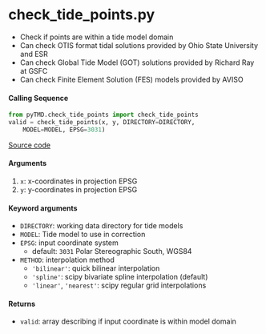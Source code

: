 check_tide_points.py
====================

- Check if points are within a tide model domain
- Can check OTIS format tidal solutions provided by Ohio State University and ESR
- Can check Global Tide Model (GOT) solutions provided by Richard Ray at GSFC
- Can check Finite Element Solution (FES) models provided by AVISO

#### Calling Sequence
```python
from pyTMD.check_tide_points import check_tide_points
valid = check_tide_points(x, y, DIRECTORY=DIRECTORY,
    MODEL=MODEL, EPSG=3031)
```
[Source code](https://github.com/tsutterley/pyTMD/blob/main/pyTMD/check_tide_points.py)

#### Arguments
1. `x`: x-coordinates in projection EPSG
2. `y`: y-coordinates in projection EPSG

#### Keyword arguments
- `DIRECTORY`: working data directory for tide models
- `MODEL`: Tide model to use in correction
- `EPSG`: input coordinate system
    * default: `3031` Polar Stereographic South, WGS84
- `METHOD`: interpolation method
    * `'bilinear'`: quick bilinear interpolation
    * `'spline'`: scipy bivariate spline interpolation (default)
    * `'linear'`, `'nearest'`: scipy regular grid interpolations

#### Returns
- `valid`: array describing if input coordinate is within model domain
